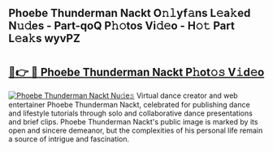## Phoebe Thunderman Nackt O𝚗𝚕yf𝚊ns L𝚎a𝚔ed N𝚞𝚍es - Part-qoQ P𝚑𝚘tos Vi𝚍𝚎o - H𝚘𝚝 Part L𝚎a𝚔s wyvPZ

# <h2><a href="http://kf8plo.oniu.top/?m=Phoebe+Thunderman+Nackt">🔗👉 🔴 Phoebe Thunderman Nackt P𝚑ot𝚘𝚜 V𝚒d𝚎o</a></h2>

[![Phoebe Thunderman Nackt Nu𝚍e𝚜](https://i.imgur.com/0qMVB7G.gif)](http://kf8plo.oniu.top/?m=Phoebe+Thunderman+Nackt)
Virtual dance creator and web entertainer Phoebe Thunderman Nackt, celebrated for publishing dance and lifestyle tutorials through solo and collaborative dance presentations and brief clips. Phoebe Thunderman Nackt's public image is marked by its open and sincere demeanor, but the complexities of his personal life remain a source of intrigue and fascination.  
